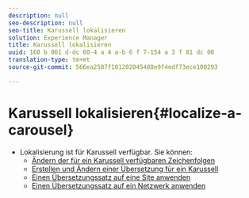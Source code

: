 ```yaml
---
description: null
seo-description: null
seo-title: Karussell lokalisieren
solution: Experience Manager
title: Karussell lokalisieren
uuid: 168 b 061 d-dc 60-4 a 4 a-b 6 f 7-154 a 3 f 81 dc 00
translation-type: tm+mt
source-git-commit: 566ea2587f101202045488e9f4edf73ece100293

---
```



# Karussell lokalisieren{#localize-a-carousel}

* Lokalisierung ist für Karussell verfügbar. Sie können:
   * [Ändern der für ein Karussell verfügbaren Zeichenfolgen](/help/using/c-settings-other/c-translation-sets/c-localize-strings.md#section_l2z_hkn_xz)
   * [Erstellen und Ändern einer Übersetzung für ein Karussell](/help/using/c-settings-other/c-translation-sets/t-create-modify-translation-sets.md)
   * [Einen Übersetzungssatz auf eine Site anwenden](/help/using/c-settings-other/c-translation-sets/t-apply-a-translation-set-to-a-site.md)
   * [Einen Übersetzungssatz auf ein Netzwerk anwenden](/help/using/c-settings-other/c-translation-sets/t-apply-a-translation-set-to-a-network.md)

